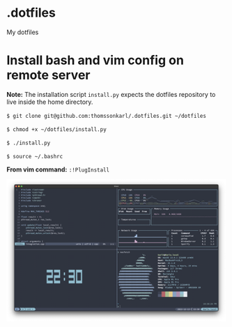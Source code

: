 # .dotfiles
My dotfiles

# Install bash and vim config on remote server
**Note:** The installation script `install.py` expects the dotfiles repository to live inside the home directory.

`$ git clone git@github.com:thomssonkarl/.dotfiles.git ~/dotfiles`

`$ chmod +x ~/dotfiles/install.py`

`$ ./install.py`

`$ source ~/.bashrc`

**From vim command:** `:!PlugInstall`


![Config](config.png)
